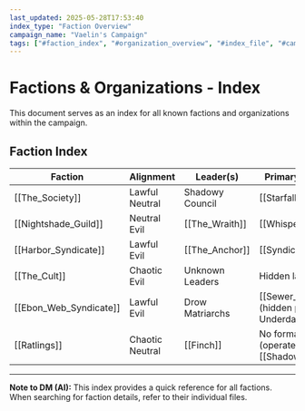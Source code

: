 ```yaml
---
last_updated: 2025-05-28T17:53:40
index_type: "Faction Overview"
campaign_name: "Vaelin's Campaign"
tags: ["#faction_index", "#organization_overview", "#index_file", "#campaign_data", "#criminal_factions", "#political_factions", "#underworld_factions"] # (NEW/ENHANCED)
---
```

# Factions & Organizations - Index

This document serves as an index for all known factions and organizations within the campaign.

## Faction Index

| Faction | Alignment | Leader(s) | Primary Headquarters |
|---|---|---|---|
| [[The_Society]] | Lawful Neutral | Shadowy Council | [[Starfall_Manor]] |
| [[Nightshade_Guild]] | Neutral Evil | [[The_Wraith]] | [[Whispering_Door]] |
| [[Harbor_Syndicate]] | Lawful Evil | [[The_Anchor]] | [[Syndicate_Warehouse]] |
| [[The_Cult]] | Chaotic Evil | Unknown Leaders | Hidden lairs |
| [[Ebon_Web_Syndicate]] | Lawful Evil | Drow Matriarchs | [[Sewer_Network]] (hidden passage to Underdark) |
| [[Ratlings]] | Chaotic Neutral | [[Finch]] | No formal headquarters (operate from [[Shadow_Quarter]]) |

---
**Note to DM (AI):** This index provides a quick reference for all factions. When searching for faction details, refer to their individual files.